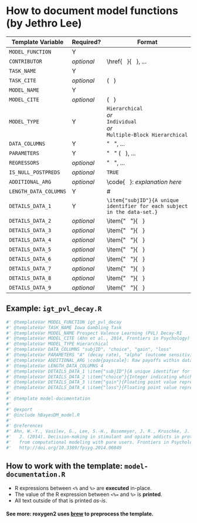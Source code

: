 # How to document model functions (by Jethro Lee)

Template Variable | Required? | Format
-|-|-
`MODEL_FUNCTION` | Y |
`CONTRIBUTOR` | *optional* | \href{ &nbsp; }{ &nbsp; }, ...
`TASK_NAME` | Y |
`TASK_CITE` | *optional* | ( &nbsp; )
`MODEL_NAME` | Y |
`MODEL_CITE` | *optional* | ( &nbsp; )
`MODEL_TYPE` | Y | `Hierarchical`<br/>*or*<br/>`Individual`<br/>*or*<br/>`Multiple-Block Hierarchical`
`DATA_COLUMNS` | Y | " &nbsp; ", ...
`PARAMETERS` | Y | " &nbsp; " ( &nbsp; ), ...
`REGRESSORS` | *optional* | " &nbsp; ", ...
`IS_NULL_POSTPREDS` | *optional* | `TRUE`
`ADDITIONAL_ARG` | *optional* | \code{ &nbsp; }: *explanation here*
`LENGTH_DATA_COLUMNS` | Y | #
`DETAILS_DATA_1` | Y | `\item{"subjID"}{A unique identifier for each subject in the data-set.}`
`DETAILS_DATA_2` | *optional* | \item{" &nbsp; "}{ &nbsp; }
`DETAILS_DATA_3` | *optional* | \item{" &nbsp; "}{ &nbsp; }
`DETAILS_DATA_4` | *optional* | \item{" &nbsp; "}{ &nbsp; }
`DETAILS_DATA_5` | *optional* | \item{" &nbsp; "}{ &nbsp; }
`DETAILS_DATA_6` | *optional* | \item{" &nbsp; "}{ &nbsp; }
`DETAILS_DATA_7` | *optional* | \item{" &nbsp; "}{ &nbsp; }
`DETAILS_DATA_8` | *optional* | \item{" &nbsp; "}{ &nbsp; }
`DETAILS_DATA_9` | *optional* | \item{" &nbsp; "}{ &nbsp; }

## Example: `igt_pvl_decay.R`
```R
#' @templateVar MODEL_FUNCTION igt_pvl_decay
#' @templateVar TASK_NAME Iowa Gambling Task
#' @templateVar MODEL_NAME Prospect Valence Learning (PVL) Decay-RI
#' @templateVar MODEL_CITE (Ahn et al., 2014, Frontiers in Psychology)
#' @templateVar MODEL_TYPE Hierarchical
#' @templateVar DATA_COLUMNS "subjID", "choice", "gain", "loss"
#' @templateVar PARAMETERS "A" (decay rate), "alpha" (outcome sensitivity), "cons" (response consistency), "lambda" (loss aversion)
#' @templateVar ADDITIONAL_ARG \code{payscale}: Raw payoffs within data are divided by this number. Used for scaling data. Defaults to 100.
#' @templateVar LENGTH_DATA_COLUMNS 4
#' @templateVar DETAILS_DATA_1 \item{"subjID"}{A unique identifier for each subject in the data-set.}
#' @templateVar DETAILS_DATA_2 \item{"choice"}{Integer indicating which deck was chosen on that trial (where A==1, B==2, C==3, and D==4).}
#' @templateVar DETAILS_DATA_3 \item{"gain"}{Floating point value representing the amount of currency won on that trial (e.g. 50, 100).}
#' @templateVar DETAILS_DATA_4 \item{"loss"}{Floating point value representing the amount of currency lost on that trial (e.g. 0, -50).}
#'
#' @template model-documentation
#'
#' @export
#' @include hBayesDM_model.R
#'
#' @references
#' Ahn, W.-Y., Vasilev, G., Lee, S.-H., Busemeyer, J. R., Kruschke, J. K., Bechara, A., & Vassileva,
#'   J. (2014). Decision-making in stimulant and opiate addicts in protracted abstinence: evidence
#'   from computational modeling with pure users. Frontiers in Psychology, 5, 1376.
#'   http://doi.org/10.3389/fpsyg.2014.00849
```

## How to work with the template: `model-documentation.R`
- R expressions between `<%` and `%>` are **executed** in-place.
- The value of the R expression between `<%=` and `%>` is **printed**.
- All text outside of that is printed *as-is*.
#### See more: roxygen2 uses [brew](https://www.rdocumentation.org/packages/brew/versions/1.0-6/topics/brew) to preprocess the template.
